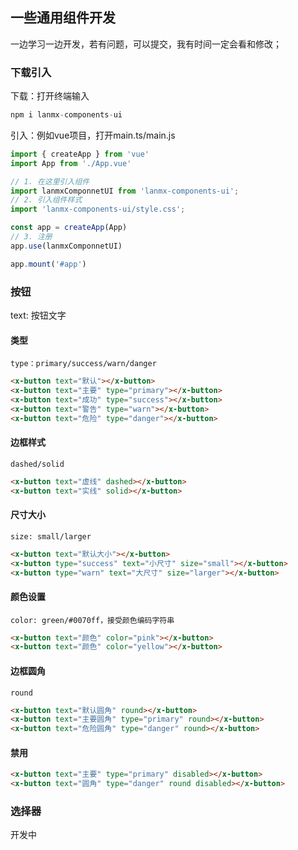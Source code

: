 ## 一些通用组件开发
一边学习一边开发，若有问题，可以提交，我有时间一定会看和修改；
### 下载引入
下载：打开终端输入
```js
npm i lanmx-components-ui
```
引入：例如vue项目，打开main.ts/main.js
```js
import { createApp } from 'vue'
import App from './App.vue'

// 1. 在这里引入组件
import lanmxComponnetUI from 'lanmx-components-ui';
// 2. 引入组件样式
import 'lanmx-components-ui/style.css'; 

const app = createApp(App)
// 3. 注册
app.use(lanmxComponnetUI)

app.mount('#app')
```
### 按钮
text: 按钮文字
#### 类型
```
type：primary/success/warn/danger
```
```html
<x-button text="默认"></x-button>
<x-button text="主要" type="primary"></x-button>
<x-button text="成功" type="success"></x-button>
<x-button text="警告" type="warn"></x-button>
<x-button text="危险" type="danger"></x-button>
```
#### 边框样式
```
dashed/solid
```
```html
<x-button text="虚线" dashed></x-button>
<x-button text="实线" solid></x-button>
```
#### 尺寸大小
```
size: small/larger
```
```html
<x-button text="默认大小"></x-button>
<x-button type="success" text="小尺寸" size="small"></x-button>
<x-button type="warn" text="大尺寸" size="larger"></x-button>
```
#### 颜色设置
```
color: green/#0070ff，接受颜色编码字符串
```
```html
<x-button text="颜色" color="pink"></x-button>
<x-button text="颜色" color="yellow"></x-button>
```
#### 边框圆角
```
round
```
```html
<x-button text="默认圆角" round></x-button>
<x-button text="主要圆角" type="primary" round></x-button>
<x-button text="危险圆角" type="danger" round></x-button>
```
#### 禁用
```html
<x-button text="主要" type="primary" disabled></x-button>
<x-button text="圆角" type="danger" round disabled></x-button>
```

### 选择器
开发中